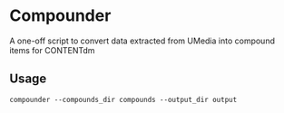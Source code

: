 # Compounder

A one-off script to convert data extracted from UMedia into compound items for CONTENTdm


## Usage

`compounder --compounds_dir compounds --output_dir output`
